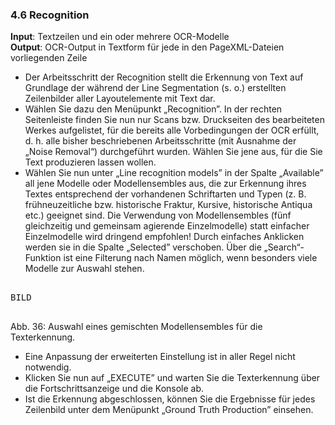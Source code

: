 ### 4.6	Recognition

**Input**: Textzeilen und ein oder mehrere OCR-Modelle  
**Output**: OCR-Output in Textform für jede in den PageXML-Dateien vorliegenden Zeile  

- Der Arbeitsschritt der Recognition stellt die Erkennung von Text auf Grundlage der während der Line Segmentation (s. o.) erstellten Zeilenbilder aller Layoutelemente mit Text dar.
- Wählen Sie dazu den Menüpunkt „Recognition”. In der rechten Seitenleiste finden Sie nun nur Scans bzw. Druckseiten des bearbeiteten Werkes aufgelistet, für die bereits alle Vorbedingungen der OCR erfüllt, d. h. alle bisher beschriebenen Arbeitsschritte (mit Ausnahme der „Noise Removal“) durchgeführt wurden. Wählen Sie jene aus, für die Sie Text produzieren lassen wollen.
- Wählen Sie nun unter „Line recognition models” in der Spalte „Available” all jene Modelle oder Modellensembles aus, die zur Erkennung ihres Textes entsprechend der vorhandenen Schriftarten und Typen (z. B. frühneuzeitliche bzw. historische Fraktur, Kursive, historische Antiqua etc.) geeignet sind. Die Verwendung von Modellensembles (fünf gleichzeitig und gemeinsam agierende Einzelmodelle) statt einfacher Einzelmodelle wird dringend empfohlen! Durch einfaches Anklicken werden sie in die Spalte „Selected” verschoben. Über die „Search“-Funktion ist eine Filterung nach Namen möglich, wenn besonders viele Modelle zur Auswahl stehen.

<pre>

BILD

</pre>

Abb. 36: Auswahl eines gemischten Modellensembles für die Texterkennung.

- Eine Anpassung der erweiterten Einstellung ist in aller Regel nicht notwendig.
- Klicken Sie nun auf „EXECUTE” und warten Sie die Texterkennung über die Fortschrittsanzeige und die Konsole ab. 
- Ist die Erkennung abgeschlossen, können Sie die Ergebnisse für jedes Zeilenbild unter dem Menüpunkt „Ground Truth Production” einsehen.
